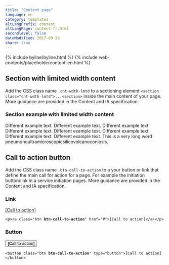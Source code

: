 ```yaml
---
title: "Content page"
language: en
category: templates
altLangPrefix: content
altLangPage: content-fr.html
secondlevel: false
dateModified: 2017-09-29
share: true
---
```

{% include byline/byline.html %}
{% include web-contents/placeholdercontent-en.html %}
<h2 id="cnt-wdth-lmtd">Section with limited width content</h2>
<p>Add the CSS class name <code>.cnt-wdth-lmtd</code> to a sectioning element <code>&lt;section class="cnt-wdth-lmtd"&gt;...&lt;section&gt;</code> inside the main content of your page. More guidance are provided in the Content and IA specification.</p>
<section class="cnt-wdth-lmtd">
  <h3>Section example with limited width content</h3>
  <p>Different example text. Different example text. Different example text. Different example text. Different example text. Different example text. Different example text. Different example text. This is a very long word pneumonoultramicroscopicsilicovolcanoconiosis.</p>
</section>
<h2 id="call-to-action">Call to action button</h2>
<p>Add the CSS class name <code>.btn-call-to-action</code> to a your button or link that define the main call for action for a page. For example the initiation button/link in a service initiation pages. More guidance are provided in the Content and IA specification.</p>
<div class="row">
  <div class="col-sm-6">
    <h3>Link</h3>
    <p class="mrgn-bttm-0"><a class="btn btn-call-to-action" href="#">[Call to action]</a></p>
    <pre><code>&lt;p&gt;&lt;a class="btn <strong>btn-call-to-action</strong>" href="#"&gt;[Call to action]&lt;/a&gt;&lt;/p&gt;</code></pre>
  </div>
  <div class="col-sm-6">
    <h3>Button</h3>
    <button class="btn btn-call-to-action" type="button">[Call to action]</button>
    <pre><code>&lt;button class="btn <strong>btn-call-to-action</strong>" type="button"&gt;[Call to action]&lt;/button&gt;</code></pre>
  </div>
</div>
